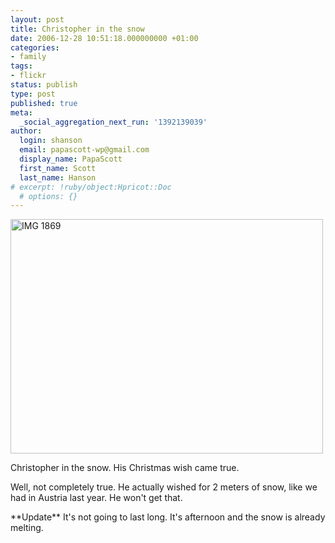 ```yaml
---
layout: post
title: Christopher in the snow
date: 2006-12-28 10:51:18.000000000 +01:00
categories:
- family
tags:
- flickr
status: publish
type: post
published: true
meta:
  _social_aggregation_next_run: '1392139039'
author:
  login: shanson
  email: papascott-wp@gmail.com
  display_name: PapaScott
  first_name: Scott
  last_name: Hanson
# excerpt: !ruby/object:Hpricot::Doc
  # options: {}
---
```

<p><a href="http://www.flickr.com/photos/papascott/336046899/" title="Photo Sharing"><img src="http://farm1.static.flickr.com/158/336046899_e192a60c69.jpg" width="500" height="375" alt="IMG 1869" /></a></p>
<p>Christopher in the snow. His Christmas wish came true. </p>
<p>Well, not completely true. He actually wished for 2 meters of snow, like we had in Austria last year. He won't get that.</p>
<p>**Update** It's not going to last long. It's afternoon and the snow is already melting.</p>
